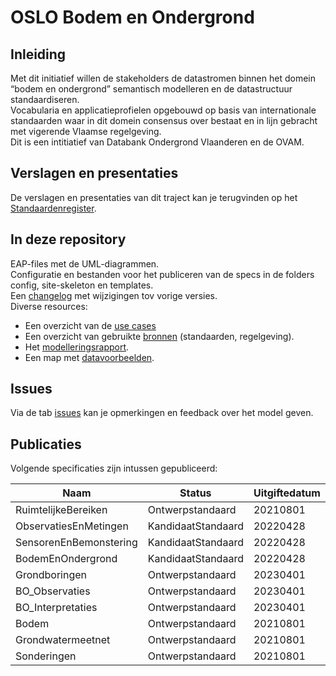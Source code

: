 # OSLO Bodem en Ondergrond

## Inleiding

Met dit initiatief willen de stakeholders de datastromen binnen het domein “bodem en ondergrond” semantisch modelleren en de datastructuur standaardiseren.\
Vocabularia en applicatieprofielen opgebouwd op basis van internationale standaarden waar in dit domein consensus over bestaat en in lijn gebracht met vigerende Vlaamse regelgeving.\
Dit is een intitiatief van Databank Ondergrond Vlaanderen en de OVAM.

## Verslagen en presentaties

De verslagen en presentaties van dit traject kan je terugvinden op het [Standaardenregister](https://data.vlaanderen.be/standaarden/standaarden-in-ontwikkeling/bodem-en-ondergrond/index.html).

## In deze repository

EAP-files met de UML-diagrammen.\
Configuratie en bestanden voor het publiceren van de specs in de folders config, site-skeleton en templates.\
Een [changelog](https://github.com/Informatievlaanderen/OSLOthema-bodemEnOndergrond/blob/master/CHANGELOG) met wijzigingen tov vorige versies.\
Diverse resources:
- Een overzicht van de [use cases](resources/useCases.md)
- Een overzicht van gebruikte [bronnen](resources/bronnen.md) (standaarden, regelgeving).
- Het [modelleringsrapport](https://github.com/Informatievlaanderen/OSLOthema-bodemEnOndergrond/blob/master/resources/Modellering%20BodemEnOndergrond.pdf).
- Een map met [datavoorbeelden](https://github.com/Informatievlaanderen/OSLOthema-bodemEnOndergrond/blob/master/resources/datavoorbeelden.md). 

## Issues

Via de tab [issues](https://github.com/Informatievlaanderen/OSLOthema-bodemEnOndergrond/issues) kan je opmerkingen en feedback over het model geven.

## Publicaties

Volgende specificaties zijn intussen gepubliceerd:

| Naam|Status|Uitgiftedatum|AP|VOC|
| --- |--- |---|---|---|
|RuimtelijkeBereiken|Ontwerpstandaard|20210801|[Link](https://data.vlaanderen.be/doc/applicatieprofiel/ruimtelijke-bereiken/)|[Link](https://data.vlaanderen.be/ns/ruimtelijke-bereiken/)|
|ObservatiesEnMetingen|KandidaatStandaard|20220428|[Link](https://data.vlaanderen.be/doc/applicatieprofiel/observaties-en-metingen/)|[Link](https://data.vlaanderen.be/ns/observaties-en-metingen/)|
|SensorenEnBemonstering|KandidaatStandaard|20220428|[Link](https://data.vlaanderen.be/doc/applicatieprofiel/sensoren-en-bemonstering/)|[Link](https://data.vlaanderen.be/ns/sensoren-en-bemonstering/)|
|BodemEnOndergrond|KandidaatStandaard|20220428|[Link](https://data.vlaanderen.be/doc/applicatieprofiel/bodem-en-ondergrond/)|[Link](https://data.vlaanderen.be/ns/bodem-en-ondergrond/)|
|Grondboringen|Ontwerpstandaard|20230401|[Link](https://data.vlaanderen.be/doc/applicatieprofiel/bodem-en-ondergrond/grondboringen/)|[Link](https://data.vlaanderen.be/ns/grondboringen/)|
|BO_Observaties|Ontwerpstandaard|20230401|[Link](https://data.vlaanderen.be/doc/applicatieprofiel/bodem-en-ondergrond/observaties/)|[Link](https://data.vlaanderen.be/ns/bodem-en-ondergrond/observaties)
|BO_Interpretaties|Ontwerpstandaard|20230401|[Link](https://data.vlaanderen.be/doc/applicatieprofiel/bodem-en-ondergrond/interpretaties/)|[Link](https://data.vlaanderen.be/ns/bodem-en-ondergrond/interpretaties/)|
|Bodem|Ontwerpstandaard|20210801|||
|Grondwatermeetnet|Ontwerpstandaard|20210801|||
|Sonderingen|Ontwerpstandaard|20210801|||
